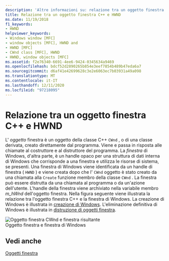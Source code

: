 ```yaml
---
description: 'Altre informazioni su: relazione tra un oggetto finestra C++ e un HWND'
title: Relazione tra un oggetto finestra C++ e HWND
ms.date: 11/19/2018
f1_keywords:
- HWND
helpviewer_keywords:
- Windows window [MFC]
- window objects [MFC], HWND and
- HWND [MFC]
- CWnd class [MFC], HWND
- HWND, window objects [MFC]
ms.assetid: f2e76340-6691-4ee6-9424-0345634a9469
ms.openlocfilehash: bdcf52d2890265b854e3eef7854b489b47eda6a7
ms.sourcegitcommit: d6af41e42699628c3e2e6063ec7b03931a49a098
ms.translationtype: MT
ms.contentlocale: it-IT
ms.lasthandoff: 12/11/2020
ms.locfileid: "97218095"
---
```

# <a name="relationship-between-a-c-window-object-and-an-hwnd"></a>Relazione tra un oggetto finestra C++ e HWND

L' *oggetto* finestra è un oggetto della classe C++ `CWnd` , o di una classe derivata, creato direttamente dal programma. Viene e passa in risposta alle chiamate al costruttore e al distruttore del programma. La *finestra* di Windows, d'altra parte, è un handle opaco per una struttura di dati interna di Windows che corrisponde a una finestra e utilizza le risorse di sistema, se presenti. Una finestra di Windows viene identificata da un handle di finestra ( `HWND` ) e viene creata dopo che l' `CWnd` oggetto è stato creato da una chiamata alla `Create` funzione membro della classe `CWnd` . La finestra può essere distrutta da una chiamata al programma o da un'azione dell'utente. L'handle della finestra viene archiviato nella variabile membro *m_hWnd* dell'oggetto finestra. Nella figura seguente viene illustrata la relazione tra l'oggetto finestra C++ e la finestra di Windows. La creazione di Windows è illustrata in [creazione di Windows](../mfc/creating-windows.md). L'eliminazione definitiva di Windows è illustrata in [distruzione di oggetti finestra](../mfc/destroying-window-objects.md).

![Oggetto finestra CWnd e finestra risultante](../mfc/media/vc37fj1.gif "Oggetto finestra CWnd e finestra risultante") <br/>
Oggetto finestra e finestra di Windows

## <a name="see-also"></a>Vedi anche

[Oggetti finestra](../mfc/window-objects.md)

